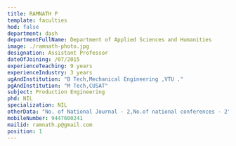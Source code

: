 ```yaml
---
title: RAMNATH P
template: faculties
hod: false
department: dash
departmentFullName: Department of Applied Sciences and Humanities
image: ./ramnath-photo.jpg
designation: Assistant Professor
dateOfJoining: /07/2015
experienceTeaching: 9 years
experienceIndustry: 3 years
ugAndInstitution: "B Tech,Mechanical Engineering ,VTU ."
pgAndInstitution: "M Tech,CUSAT"
subject: Production Engineering
phd: NIL
specialization: NIL
otherData: "No. of National Journal - 2,No.of national conferences - 2"
mobileNumber: 9447600241
mailid: ramnath.p@gmail.com
position: 1
---
```

